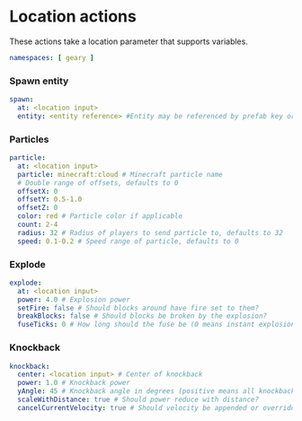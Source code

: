 # Location actions

These actions take a location parameter that supports variables.

```yaml
namespaces: [ geary ]
```

### Spawn entity

```yaml
spawn:
  at: <location input>
  entity: <entity reference> #Entity may be referenced by prefab key or defined in-place as a list of components.
```

### Particles

```yaml
particle:
  at: <location input>
  particle: minecraft:cloud # Minecraft particle name
  # Double range of offsets, defaults to 0
  offsetX: 0
  offsetY: 0.5-1.0
  offsetZ: 0
  color: red # Particle color if applicable
  count: 2-4
  radius: 32 # Radius of players to send particle to, defaults to 32
  speed: 0.1-0.2 # Speed range of particle, defaults to 0
```


### Explode

```yaml
explode:
  at: <location input>
  power: 4.0 # Explosion power
  setFire: false # Should blocks around have fire set to them?
  breakBlocks: false # Should blocks be broken by the explosion?
  fuseTicks: 0 # How long should the fuse be (0 means instant explosion)?
```

### Knockback

```yaml
knockback:
  center: <location input> # Center of knockback
  power: 1.0 # Knockback power
  yAngle: 45 # Knockback angle in degrees (positive means all knockback has an upwards component)
  scaleWithDistance: true # Should power reduce with distance?
  cancelCurrentVelocity: true # Should velocity be appended or overridden?
```
